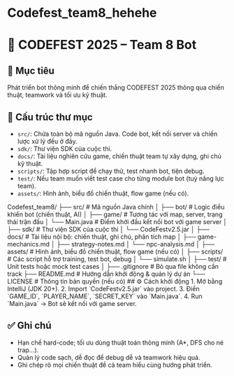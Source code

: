 # Codefest_team8_hehehe
# 🤖 CODEFEST 2025 – Team 8 Bot

## 🎯 Mục tiêu
Phát triển bot thông minh để chiến thắng CODEFEST 2025 thông qua chiến thuật, teamwork và tối ưu kỹ thuật.

## 📂 Cấu trúc thư mục
- `src/`: Chứa toàn bộ mã nguồn Java. Code bot, kết nối server và chiến lược xử lý đều ở đây.
- `sdk/`: Thư viện SDK của cuộc thi.
- `docs/`: Tài liệu nghiên cứu game, chiến thuật team tự xây dựng, ghi chú kỹ thuật.
- `scripts/`: Tập hợp script để chạy thử, test nhanh bot, tiện debug.
- `test/`: Nếu team muốn viết test case cho từng module bot (tuỳ năng lực team).
- `assets/`: Hình ảnh, biểu đồ chiến thuật, flow game (nếu có).
<bash>
Codefest_team8/
├── src/                    # Mã nguồn Java chính
│   ├── bot/                # Logic điều khiển bot (chiến thuật, AI)
│   ├── game/               # Tương tác với map, server, trạng thái trận đấu
│   └── Main.java           # Điểm khởi đầu kết nối bot với game server
│
├── sdk/                    # Thư viện SDK của cuộc thi
│   └── CodeFestv2.5.jar
│
├── docs/                   # Tài liệu nội bộ: chiến thuật, ghi chú, phân tích map
│   ├── game-mechanics.md
│   ├── strategy-notes.md
│   └── npc-analysis.md
│
├── assets/                 # Hình ảnh, biểu đồ chiến thuật, flow game (nếu có)
│
├── scripts/                # Các script hỗ trợ training, test bot, debug
│   └── simulate.sh
│
├── test/                   # Unit tests hoặc mock test cases
│
├── .gitignore              # Bỏ qua file không cần track
├── README.md               # Hướng dẫn khởi động & quản lý dự án
└── LICENSE                 # Thông tin bản quyền (nếu có)

</bash>
## ⚙️ Cách khởi động
1. Mở bằng IntelliJ (JDK 20+).
2. Import `CodeFestv2.5.jar` vào project.
3. Điền `GAME_ID`, `PLAYER_NAME`, `SECRET_KEY` vào `Main.java`.
4. Run `Main.java` → Bot sẽ kết nối với game server.

## ✅ Ghi chú
- Hạn chế hard-code; tối ưu dùng thuật toán thông minh (A*, DFS cho né trap...).
- Quản lý code sạch, dễ đọc để debug dễ và teamwork hiệu quả.
- Ghi chép rõ mọi chiến thuật để cả team hiểu cùng hướng phát triển.
